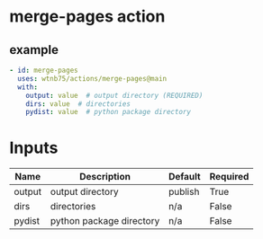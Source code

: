 # merge-pages action

## example

```yaml
- id: merge-pages
  uses: wtnb75/actions/merge-pages@main
  with:
    output: value  # output directory (REQUIRED)
    dirs: value  # directories
    pydist: value  # python package directory
```

# Inputs

| Name | Description | Default | Required |
|------|-------------|---------|----------|
| output | output directory | publish | True |
| dirs | directories | n/a | False |
| pydist | python package directory | n/a | False |
